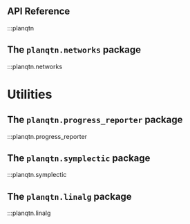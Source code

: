 ## API Reference

:::planqtn

## The `planqtn.networks` package

:::planqtn.networks

# Utilities

## The `planqtn.progress_reporter` package

:::planqtn.progress_reporter

## The `planqtn.symplectic` package

:::planqtn.symplectic

## The `planqtn.linalg` package

:::planqtn.linalg
